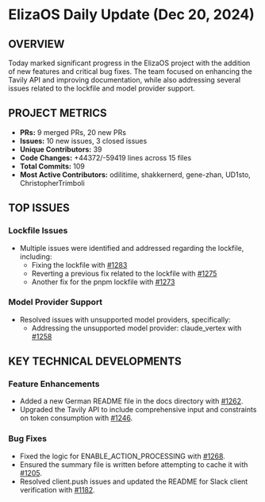 # ElizaOS Daily Update (Dec 20, 2024)

## OVERVIEW 
Today marked significant progress in the ElizaOS project with the addition of new features and critical bug fixes. The team focused on enhancing the Tavily API and improving documentation, while also addressing several issues related to the lockfile and model provider support.

## PROJECT METRICS
- **PRs:** 9 merged PRs, 20 new PRs
- **Issues:** 10 new issues, 3 closed issues
- **Unique Contributors:** 39
- **Code Changes:** +44372/-59419 lines across 15 files
- **Total Commits:** 109
- **Most Active Contributors:** odilitime, shakkernerd, gene-zhan, UD1sto, ChristopherTrimboli

## TOP ISSUES
### Lockfile Issues
- Multiple issues were identified and addressed regarding the lockfile, including:
  - Fixing the lockfile with [#1283](https://github.com/elizaos/eliza/pull/1283)
  - Reverting a previous fix related to the lockfile with [#1275](https://github.com/elizaos/eliza/pull/1275)
  - Another fix for the pnpm lockfile with [#1273](https://github.com/elizaos/eliza/pull/1273)

### Model Provider Support
- Resolved issues with unsupported model providers, specifically:
  - Addressing the unsupported model provider: claude_vertex with [#1258](https://github.com/elizaos/eliza/pull/1258)

## KEY TECHNICAL DEVELOPMENTS
### Feature Enhancements
- Added a new German README file in the docs directory with [#1262](https://github.com/elizaos/eliza/pull/1262).
- Upgraded the Tavily API to include comprehensive input and constraints on token consumption with [#1246](https://github.com/elizaos/eliza/pull/1246).

### Bug Fixes
- Fixed the logic for ENABLE_ACTION_PROCESSING with [#1268](https://github.com/elizaos/eliza/pull/1268).
- Ensured the summary file is written before attempting to cache it with [#1205](https://github.com/elizaos/eliza/pull/1205).
- Resolved client.push issues and updated the README for Slack client verification with [#1182](https://github.com/elizaos/eliza/pull/1182).
